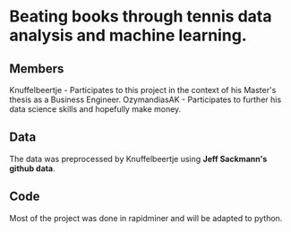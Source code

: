 # Beating books through tennis data analysis and machine learning.

## Members
Knuffelbeertje - Participates to this project in the context of his Master's thesis as a Business Engineer.
OzymandiasAK - Participates to further his data science skills and hopefully make money.

## Data
The data was preprocessed by Knuffelbeertje using **Jeff Sackmann's github data**.

## Code
Most of the project was done in rapidminer and will be adapted to python.
